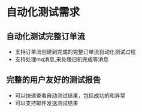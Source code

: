 # 自动化测试需求
## 自动化测试完整订单流
* 支持订单流创建到完成的完整订单流自动化测试过程
* 支持处理mq消息,来处理旧机完成等消息
## 完整的用户友好的测试报告
* 可以快递查看自动测试结果，包括成功的和异常
* 可以支持邮件发送测试结果